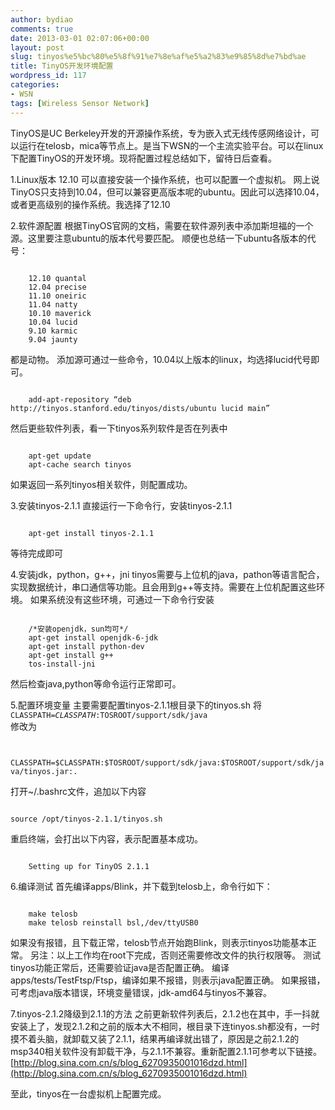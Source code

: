 ```yaml
---
author: bydiao
comments: true
date: 2013-03-01 02:07:06+00:00
layout: post
slug: tinyos%e5%bc%80%e5%8f%91%e7%8e%af%e5%a2%83%e9%85%8d%e7%bd%ae
title: TinyOS开发环境配置
wordpress_id: 117
categories:
- WSN
tags: [Wireless Sensor Network]
---
```


TinyOS是UC Berkeley开发的开源操作系统，专为嵌入式无线传感网络设计，可以运行在telosb，mica等节点上。是当下WSN的一个主流实验平台。可以在linux下配置TinyOS的开发环境。现将配置过程总结如下，留待日后查看。

1.Linux版本 12.10
  可以直接安装一个操作系统，也可以配置一个虚拟机。
  网上说TinyOS只支持到10.04，但可以兼容更高版本呢的ubuntu。因此可以选择10.04，或者更高级别的操作系统。我选择了12.10

2.软件源配置
  根据TinyOS官网的文档，需要在软件源列表中添加斯坦福的一个源。这里要注意ubuntu的版本代号要匹配。
  顺便也总结一下ubuntu各版本的代号：

<code lang="bash">
	12.10 quantal
	12.04 precise
	11.10 oneiric
	11.04 natty
	10.10 maverick
	10.04 lucid
	9.10 karmic
	9.04 jaunty
</code>

都是动物。
添加源可通过一些命令，10.04以上版本的linux，均选择lucid代号即可。

<code>
	add-apt-repository “deb http://tinyos.stanford.edu/tinyos/dists/ubuntu lucid main”
</code>

然后更些软件列表，看一下tinyos系列软件是否在列表中

<code>
	apt-get update
	apt-cache search tinyos
</code>

如果返回一系列tinyos相关软件，则配置成功。

3.安装tinyos-2.1.1
直接运行一下命令行，安装tinyos-2.1.1

<code>
	apt-get install tinyos-2.1.1
</code>

等待完成即可

4.安装jdk，python，g++，jni
tinyos需要与上位机的java，pathon等语言配合，实现数据统计，串口通信等功能。且会用到g++等支持。需要在上位机配置这些环境。
如果系统没有这些环境，可通过一下命令行安装

<code>
	/*安装openjdk，sun均可*/
	apt-get install openjdk-6-jdk  
	apt-get install python-dev
	apt-get install g++
	tos-install-jni
</code>

然后检查java,python等命令运行正常即可。

5.配置环境变量
主要需要配置tinyos-2.1.1根目录下的tinyos.sh
将
<code>
	CLASSPATH=$CLASSPATH:$TOSROOT/support/sdk/java
</code>
修改为

<code>
	CLASSPATH=$CLASSPATH:$TOSROOT/support/sdk/java:$TOSROOT/support/sdk/java/tinyos.jar:.
</code>

打开~/.bashrc文件，追加以下内容

<code>
source /opt/tinyos-2.1.1/tinyos.sh
</code>

重启终端，会打出以下内容，表示配置基本成功。

<code>
	Setting up for TinyOS 2.1.1
</code>

6.编译测试
首先编译apps/Blink，并下载到telosb上，命令行如下：

<code>
	make telosb
	make telosb reinstall bsl,/dev/ttyUSB0
</code>

如果没有报错，且下载正常，telosb节点开始跑Blink，则表示tinyos功能基本正常。
另注：以上工作均在root下完成，否则还需要修改文件的执行权限等。
测试tinyos功能正常后，还需要验证java是否配置正确。
编译apps/tests/TestFtsp/Ftsp，编译如果不报错，则表示java配置正确。
如果报错，可考虑java版本错误，环境变量错误，jdk-amd64与tinyos不兼容。

7.tinyos-2.1.2降级到2.1.1的方法
之前更新软件列表后，2.1.2也在其中，手一抖就安装上了，发现2.1.2和之前的版本大不相同，根目录下连tinyos.sh都没有，一时摸不着头脑，就卸载又装了2.1.1，结果再编译就出错了，原因是之前2.1.2的msp340相关软件没有卸载干净，与2.1.1不兼容。重新配置2.1.1可参考以下链接。
[http://blog.sina.com.cn/s/blog_6270935001016dzd.html](http://blog.sina.com.cn/s/blog_6270935001016dzd.html) 

至此，tinyos在一台虚拟机上配置完成。
